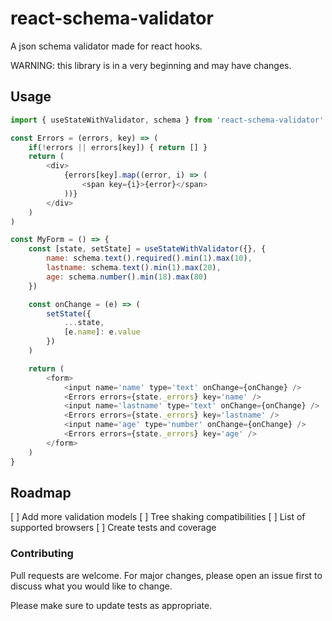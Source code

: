 # react-schema-validator

A json schema validator made for react hooks.

WARNING: this library is in a very beginning and may have changes.

## Usage

```js
import { useStateWithValidator, schema } from 'react-schema-validator'

const Errors = (errors, key) => (
    if(!errors || errors[key]) { return [] }
    return (
        <div>
            {errors[key].map((error, i) => (
                <span key={i}>{error}</span>
            ))}
        </div>
    )
)

const MyForm = () => {
    const [state, setState] = useStateWithValidator({}, {
        name: schema.text().required().min(1).max(10),
        lastname: schema.text().min(1).max(20),
        age: schema.number().min(18).max(80)
    })

    const onChange = (e) => (
        setState({
            ...state,
            [e.name]: e.value
        })
    )

    return (
        <form>
            <input name='name' type='text' onChange={onChange} />
            <Errors errors={state._errors} key='name' />
            <input name='lastname' type='text' onChange={onChange} />
            <Errors errors={state._errors} key='lastname' />
            <input name='age' type='number' onChange={onChange} />
            <Errors errors={state._errors} key='age' />
        </form>
    )
}
```

## Roadmap

[ ] Add more validation models
[ ] Tree shaking compatibilities
[ ] List of supported browsers
[ ] Create tests and coverage

### Contributing

Pull requests are welcome. For major changes, please open an issue first to discuss what you would like to change.

Please make sure to update tests as appropriate.